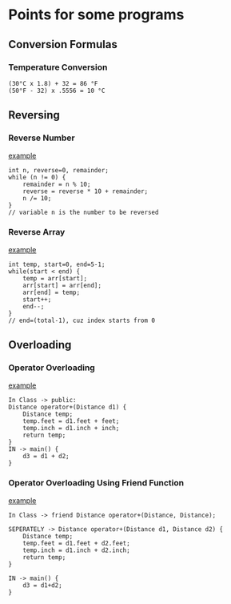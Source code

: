 # Points for some programs

## Conversion Formulas
### Temperature Conversion
```
(30°C x 1.8) + 32 = 86 °F
(50°F - 32) x .5556 = 10 °C
```

## Reversing
### Reverse Number
[example](reverseNumber.cpp)
```
int n, reverse=0, remainder;
while (n != 0) {
    remainder = n % 10;
    reverse = reverse * 10 + remainder;
    n /= 10;
}
// variable n is the number to be reversed
```


### Reverse Array
[example](reverseArray.cpp)
```
int temp, start=0, end=5-1;
while(start < end) {
    temp = arr[start];
    arr[start] = arr[end];
    arr[end] = temp;
    start++;
    end--;
}
// end=(total-1), cuz index starts from 0
```

## Overloading
### Operator Overloading
[example](opOverloading.cpp)
```
In Class -> public:
Distance operator+(Distance d1) {
    Distance temp;
    temp.feet = d1.feet + feet;
    temp.inch = d1.inch + inch;
    return temp;
}
IN -> main() {
    d3 = d1 + d2;
}
```

### Operator Overloading Using Friend Function
[example](opoverloadFriend.cpp)
```
In Class -> friend Distance operator+(Distance, Distance);

SEPERATELY -> Distance operator+(Distance d1, Distance d2) {
    Distance temp;
    temp.feet = d1.feet + d2.feet;
    temp.inch = d1.inch + d2.inch;
    return temp;
}

IN -> main() {
    d3 = d1+d2;
}
```